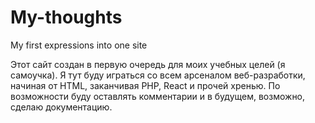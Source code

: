 # My-thoughts
My first expressions into one site


Этот сайт создан в первую очередь для моих учебных целей (я самоучка).
Я тут буду играться со всем арсеналом веб-разработки, начиная от HTML, заканчивая PHP, React и прочей хренью.
По возможности буду оставлять комментарии и в будущем, возможно, сделаю документацию.
